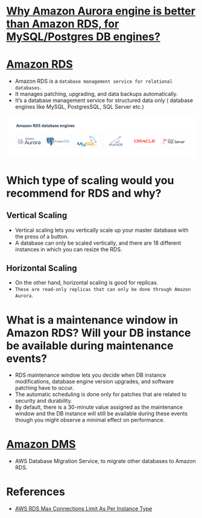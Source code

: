 
# [Why Amazon Aurora engine is better than Amazon RDS, for MySQL/Postgres DB engines?](AWSAuroraVsRDS.md)

# [Amazon RDS](https://aws.amazon.com/rds/) 
- Amazon RDS is a `database management service for relational databases`.
- It manages patching, upgrading, and data backups automatically. 
- It’s a database management service for structured data only ( database engines like MySQL, PostgresSQL, SQL Server etc.)

![img.png](../assests/RDS_database_engines.png)

# Which type of scaling would you recommend for RDS and why?

## Vertical Scaling
- Vertical scaling lets you vertically scale up your master database with the press of a button. 
- A database can only be scaled vertically, and there are 18 different instances in which you can resize the RDS.

## Horizontal Scaling
- On the other hand, horizontal scaling is good for replicas. 
- `These are read-only replicas that can only be done through Amazon Aurora`.

# What is a maintenance window in Amazon RDS? Will your DB instance be available during maintenance events?
- RDS maintenance window lets you decide when DB instance modifications, database engine version upgrades, and software patching have to occur.
- The automatic scheduling is done only for patches that are related to security and durability.
- By default, there is a 30-minute value assigned as the maintenance window and the DB instance will still be available during these events though you might observe a minimal effect on performance.

# [Amazon DMS](https://aws.amazon.com/dms/)
- AWS Database Migration Service, to migrate other databases to Amazon RDS.

# References
- [AWS RDS Max Connections Limit As Per Instance Type](https://sysadminxpert.com/aws-rds-max-connections-limit/)